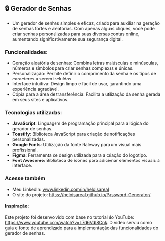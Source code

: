## 🔒 Gerador de Senhas

- Um gerador de senhas simples e eficaz, criado para auxiliar na geração de senhas fortes e aleatórias. Com apenas alguns cliques, você pode criar senhas personalizadas para suas diversas contas online, aumentando significativamente sua segurança digital.

### Funcionalidades:

- Geração aleatória de senhas: Combina letras maiúsculas e minúsculas, números e símbolos para criar senhas complexas e únicas.
- Personalização: Permite definir o comprimento da senha e os tipos de caracteres a serem incluídos.
- Interface intuitiva: Design limpo e fácil de usar, garantindo uma experiência agradável.
- Cópia para a área de transferência: Facilita a utilização da senha gerada em seus sites e aplicativos.
  
### Tecnologias utilizadas:
  - **JavaScript**: Linguagem de programação principal para a lógica do gerador de senhas.
  - **Toastify**: Biblioteca JavaScript para criação de notificações personalizadas.
  - **Google Fonts**: Utilização da fonte Raleway para um visual mais profissional.
  - **Figma**: Ferramenta de design utilizada para a criação do logotipo.
  - **Font Awesome**: Biblioteca de ícones para adicionar elementos visuais à interface.

### Acesse também
- Meu Linkedln: www.linkedin.com/in/heloisareal
- O site do projeto: https://heloisareal.github.io/Password-Generator/

#### Inspiração:
Este projeto foi desenvolvido com base no tutorial do YouTube: https://www.youtube.com/watch?v=L7d6VdI8Cnk. O vídeo serviu como guia e fonte de aprendizado para a implementação das funcionalidades do gerador de senhas.
